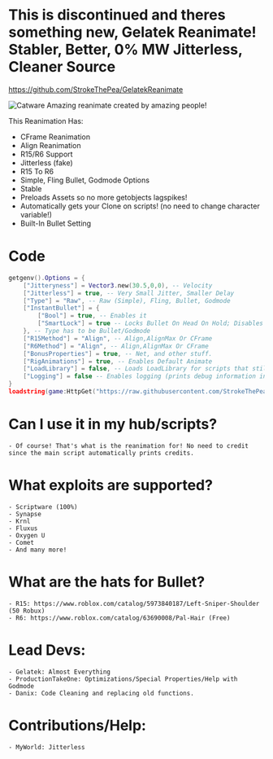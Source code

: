 # This is discontinued and theres something new, Gelatek Reanimate! Stabler, Better, 0% MW Jitterless, Cleaner Source
https://github.com/StrokeThePea/GelatekReanimate






![Catware](https://user-images.githubusercontent.com/76650942/168428908-67cb7955-2322-4f50-ad09-5837290ca456.jpg)
Amazing reanimate created by amazing people!


This Reanimation Has:
- CFrame Reanimation
- Align Reanimation
- R15/R6 Support
- Jitterless (fake)
- R15 To R6
- Simple, Fling Bullet, Godmode Options
- Stable
- Preloads Assets so no more getobjects lagspikes!
- Automatically gets your Clone on scripts! (no need to change character variable!)
- Built-In Bullet Setting

# Code
```lua
getgenv().Options = {
	["Jitteryness"] = Vector3.new(30.5,0,0), -- Velocity
	["Jitterless"] = true, -- Very Small Jitter, Smaller Delay
	["Type"] = "Raw", -- Raw (Simple), Fling, Bullet, Godmode
	["InstantBullet"] = {
		["Bool"] = true, -- Enables it
		["SmartLock"] = true -- Locks Bullet On Head On Hold; Disables "Bullet Follow Pointer" Thingy on hold.
	}, -- Type has to be Bullet/Godmode
	["R15Method"] = "Align", -- Align,AlignMax Or CFrame
	["R6Method"] = "Align", -- Align,AlignMax Or CFrame
	["BonusProperties"] = true, -- Net, and other stuff.
	["RigAnimations"] = true, -- Enables Default Animate
	["LoadLibrary"] = false, -- Loads LoadLibrary for scripts that still use it.
	["Logging"] = false -- Enables logging (prints debug information in console)
}
loadstring(game:HttpGet("https://raw.githubusercontent.com/StrokeThePea/CatwareReanimate/main/src/Source.lua"))()
```

  # Can I use it in my hub/scripts?
    - Of course! That's what is the reanimation for! No need to credit since the main script automatically prints credits.
  # What exploits are supported?
    - Scriptware (100%)
    - Synapse
    - Krnl
    - Fluxus
    - Oxygen U
    - Comet
    - And many more!
    
   # What are the hats for Bullet?
    - R15: https://www.roblox.com/catalog/5973840187/Left-Sniper-Shoulder (50 Robux)
    - R6: https://www.roblox.com/catalog/63690008/Pal-Hair (Free)
   # Lead Devs:
	- Gelatek: Almost Everything
	- ProductionTakeOne: Optimizations/Special Properties/Help with Godmode
 	- Danix: Code Cleaning and replacing old functions.
   # Contributions/Help:
	- MyWorld: Jitterless
